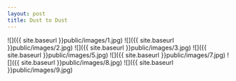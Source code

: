 ```yaml
---
layout: post
title: Dust to Dust
---
```


![]({{ site.baseurl }}public/images/1.jpg)
![]({{ site.baseurl }}public/images/2.jpg)
![]({{ site.baseurl }}public/images/3.jpg)
![]({{ site.baseurl }}public/images/5.jpg)
![]({{ site.baseurl }}public/images/7.jpg)
![]({{ site.baseurl }}public/images/8.jpg)
![]({{ site.baseurl }}public/images/9.jpg)
